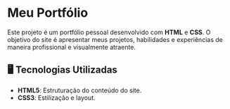 # Meu Portfólio

Este projeto é um portfólio pessoal desenvolvido com **HTML** e **CSS**. O objetivo do site é apresentar meus projetos, habilidades e experiências de maneira profissional e visualmente atraente.

## 🖥️ Tecnologias Utilizadas

- **HTML5**: Estruturação do conteúdo do site.
- **CSS3**: Estilização e layout.

